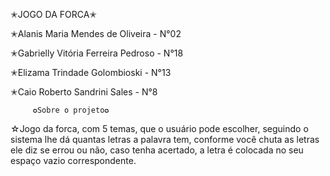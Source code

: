 ✭JOGO DA FORCA✭

✭Alanis Maria Mendes de Oliveira - N°02

✭Gabrielly Vitória Ferreira Pedroso - N°18

✭Elizama Trindade Golombioski - N°13

✭Caio Roberto Sandrini Sales - N°8

         ✪Sobre o projeto✪
☆Jogo da forca, com 5 temas, que o usuário pode escolher, seguindo o sistema lhe dá quantas letras a palavra tem, conforme você chuta as letras ele diz se errou ou não, caso tenha acertado, a letra é colocada no seu espaço vazio correspondente.

         

